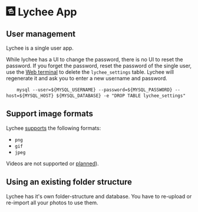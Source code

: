 # <img src="../img/lychee-logo.png" width="25px"> Lychee App

## User management

Lychee is a single user app.

While lychee has a UI to change the password, there is no UI to reset the password.
If you forget the password, reset the password of the single user, use the [Web terminal](/documentation/apps/#web-terminal)
to delete the `lychee_settings` table. Lychee will regenerate it and ask you to enter a
new username and password.

```
    mysql --user=${MYSQL_USERNAME} --password=${MYSQL_PASSWORD} --host=${MYSQL_HOST} ${MYSQL_DATABASE} -e "DROP TABLE lychee_settings"
```

## Support image formats

Lychee [supports](https://github.com/electerious/Lychee/blob/master/docs/FAQ.md#which-image-file-formats-are-supported)
the following formats:

* `png`
* `gif`
* `jpeg`

Videos are not supported or [planned](https://github.com/electerious/Lychee/blob/master/docs/FAQ.md#can-i-upload-videos)).

## Using an existing folder structure

Lychee has it's own folder-structure and database. You have to
re-upload or re-import all your photos to use them.

